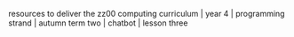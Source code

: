resources to deliver the zz00 computing curriculum | year 4 | programming strand | autumn term two | chatbot | lesson three
